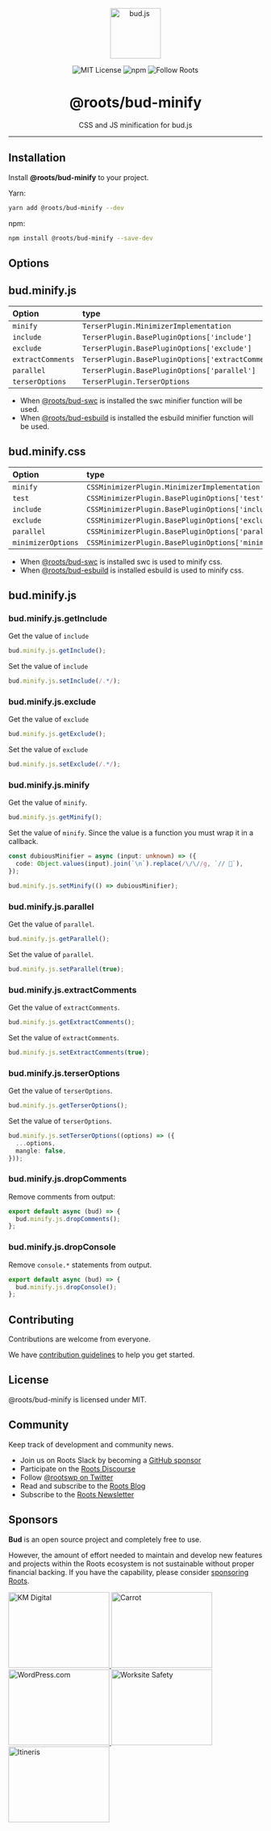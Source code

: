<p align="center"><img src="https://cdn.roots.io/app/uploads/logo-bud.svg" height="100" alt="bud.js" /></p>

<p align="center">
  <img alt="MIT License" src="https://img.shields.io/github/license/roots/bud?color=%23525ddc&style=flat-square" />
  <img alt="npm" src="https://img.shields.io/npm/v/@roots/bud.svg?color=%23525ddc&style=flat-square" />
  <img alt="Follow Roots" src="https://img.shields.io/twitter/follow/rootswp.svg?color=%23525ddc&style=flat-square" />
</p>

<h1 align="center"><strong>@roots/bud-minify</strong></h1>

<p align="center">
  CSS and JS minification for bud.js
</p>

---

## Installation

Install **@roots/bud-minify** to your project.

Yarn:

```sh
yarn add @roots/bud-minify --dev
```

npm:

```sh
npm install @roots/bud-minify --save-dev
```

## Options

## bud.minify.js

| Option            | type                                                | Default     |
| :---------------- | :-------------------------------------------------- | :---------- |
| `minify`          | `TerserPlugin.MinimizerImplementation`              | `terser`    |
| `include`         | `TerserPlugin.BasePluginOptions['include']`         | `undefined` |
| `exclude`         | `TerserPlugin.BasePluginOptions['exclude']`         | `undefined` |
| `extractComments` | `TerserPlugin.BasePluginOptions['extractComments']` | `false`     |
| `parallel`        | `TerserPlugin.BasePluginOptions['parallel']`        | `true`      |
| `terserOptions`   | `TerserPlugin.TerserOptions`                        | `[object]`  |

- When [@roots/bud-swc](https://bud.js.org/extensions/bud-swc) is installed the swc minifier function will be used.
- When [@roots/bud-esbuild](https://bud.js.org/extensions/bud-esbuild) is installed the esbuild minifier function will be used.

## bud.minify.css

| Option             | type                                                       | Default        |
| :----------------- | :--------------------------------------------------------- | :------------- |
| `minify`           | `CSSMinimizerPlugin.MinimizerImplementation`               | `lightningcss` |
| `test`             | `CSSMinimizerPlugin.BasePluginOptions['test']`             | `undefined`    |
| `include`          | `CSSMinimizerPlugin.BasePluginOptions['include']`          | `undefined`    |
| `exclude`          | `CSSMinimizerPlugin.BasePluginOptions['exclude']`          | `undefined`    |
| `parallel`         | `CSSMinimizerPlugin.BasePluginOptions['parallel']`         | `true`         |
| `minimizerOptions` | `CSSMinimizerPlugin.BasePluginOptions['minimizerOptions']` | `[object]`     |

- When [@roots/bud-swc](https://bud.js.org/extensions/bud-swc) is installed swc is used to minify css.
- When [@roots/bud-esbuild](https://bud.js.org/extensions/bud-esbuild) is installed esbuild is used to minify css.

## bud.minify.js

### bud.minify.js.getInclude

Get the value of `include`

```ts
bud.minify.js.getInclude();
```

Set the value of `include`

```ts
bud.minify.js.setInclude(/.*/);
```

### bud.minify.js.exclude

Get the value of `exclude`

```ts
bud.minify.js.getExclude();
```

Set the value of `exclude`

```ts
bud.minify.js.setExclude(/.*/);
```

### bud.minify.js.minify

Get the value of `minify`.

```ts
bud.minify.js.getMinify();
```

Set the value of `minify`. Since the value is a function you must wrap it in a callback.

```ts
const dubiousMinifier = async (input: unknown) => ({
  code: Object.values(input).join(`\n`).replace(/\/\//g, `// 💸`),
});

bud.minify.js.setMinify(() => dubiousMinifier);
```

### bud.minify.js.parallel

Get the value of `parallel`.

```ts
bud.minify.js.getParallel();
```

Set the value of `parallel`.

```ts
bud.minify.js.setParallel(true);
```

### bud.minify.js.extractComments

Get the value of `extractComments`.

```ts
bud.minify.js.getExtractComments();
```

Set the value of `extractComments`.

```ts
bud.minify.js.setExtractComments(true);
```

### bud.minify.js.terserOptions

Get the value of `terserOptions`.

```ts
bud.minify.js.getTerserOptions();
```

Set the value of `terserOptions`.

```ts
bud.minify.js.setTerserOptions((options) => ({
  ...options,
  mangle: false,
}));
```

### bud.minify.js.dropComments

Remove comments from output:

```typescript
export default async (bud) => {
  bud.minify.js.dropComments();
};
```

### bud.minify.js.dropConsole

Remove `console.*` statements from output.

```typescript
export default async (bud) => {
  bud.minify.js.dropConsole();
};
```

## Contributing

Contributions are welcome from everyone.

We have [contribution guidelines](https://github.com/roots/guidelines/blob/master/CONTRIBUTING.md) to help you get started.

## License

@roots/bud-minify is licensed under MIT.

## Community

Keep track of development and community news.

- Join us on Roots Slack by becoming a [GitHub
  sponsor](https://github.com/sponsors/roots)
- Participate on the [Roots Discourse](https://discourse.roots.io/)
- Follow [@rootswp on Twitter](https://twitter.com/rootswp)
- Read and subscribe to the [Roots Blog](https://roots.io/blog/)
- Subscribe to the [Roots Newsletter](https://roots.io/subscribe/)

## Sponsors

**Bud** is an open source project and completely free to use.

However, the amount of effort needed to maintain and develop new features and projects within the Roots ecosystem is not sustainable without proper financial backing. If you have the capability, please consider [sponsoring Roots](https://github.com/sponsors/roots).

<a href="https://k-m.com/">
<img src="https://cdn.roots.io/app/uploads/km-digital.svg" alt="KM Digital" width="200" height="150"/>
</a>
<a href="https://carrot.com/">
<img src="https://cdn.roots.io/app/uploads/carrot.svg" alt="Carrot" width="200" height="150"/>
</a>
<a href="https://wordpress.com/">
<img src="https://cdn.roots.io/app/uploads/wordpress.svg" alt="WordPress.com" width="200" height="150"/>
</a>
<a href="https://worksitesafety.ca/careers/">
<img src="https://cdn.roots.io/app/uploads/worksite-safety.svg" alt="Worksite Safety" width="200" height="150"/>
</a>
<a href="https://www.itineris.co.uk/">
<img src="https://cdn.roots.io/app/uploads/itineris.svg" alt="Itineris" width="200" height="150"/>
</a>
